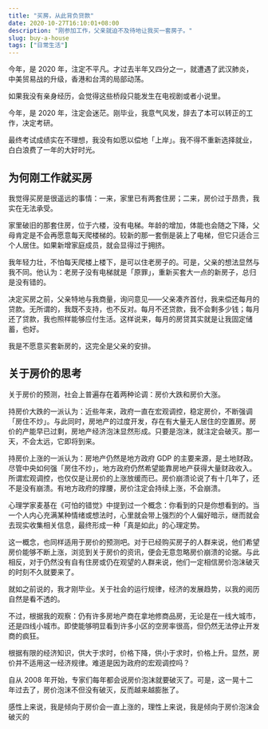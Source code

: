 ```yaml
---
title: "买房，从此背负贷款"
date: 2020-10-27T16:10:01+08:00
description: "刚参加工作，父亲就迫不及待地让我买一套房子。"
slug: buy-a-house
tags: ["日常生活"]
---
```


今年，是 2020 年，注定不平凡。才过去半年又四分之一，就遭遇了武汉肺炎，中美贸易战的升级，香港和台湾的局部动荡。

如果我没有亲身经历，会觉得这些桥段只能发生在电视剧或者小说里。

今年，是 2020 年，注定会迷茫。刚毕业，我意气风发，辞去了本可以转正的工作，决定考研。

最终考试成绩实在不理想，我没有如愿以偿地「上岸」。我不得不重新选择就业，白白浪费了一年的大好时光。

## 为何刚工作就买房

我觉得买房是很遥远的事情：一来，家里已有两套住房；二来，房价过于昂贵，我实在无法承受。

家里破旧的那套住房，位于六楼，没有电梯。年龄的增加，体能也会随之下降，父母肯定是不会再愿意每天爬楼梯的。较新的那一套倒是装上了电梯，但它只适合三个人居住。如果新增家庭成员，就会显得过于拥挤。

我年轻力壮，不怕每天爬楼上楼下，是可以住老房子的。可是，父亲的想法显然与我不同。他认为：老房子没有电梯就是「原罪」，重新买套大一点的新房子，总归是没有错的。

决定买房之前，父亲特地与我商量，询问意见——父亲凑齐首付，我来偿还每月的贷款。无所谓的，我既不支持，也不反对。每月不还贷款，我不会剩多少钱；每月还了贷款，我也照样能够应付生活。这样说来，每月的房贷其实就是让我固定储蓄，也好。

我是不愿意买套新房的，这完全是父亲的安排。

## 关于房价的思考

关于房价的预测，社会上普遍存在着两种论调：房价大跌和房价大涨。

持房价大跌的一派认为：近些年来，政府一直在宏观调控，稳定房价，不断强调「房住不炒」。与此同时，房地产的过度开发，存在有大量无人居住的空置房。房价的产能早已过剩，房地产经济泡沫显然形成。只要是泡沫，就注定会破灭。那一天，不会太远，它即将到来。

持房价上涨的一派认为：房地产仍然是地方政府 GDP 的主要来源，是土地财政。尽管中央如何强「房住不炒」，地方政府仍然希望能靠房地产获得大量财政收入。所谓宏观调控，也仅仅是让房价的上涨放缓而已。房价崩溃论说了有十几年了，还不是没有崩溃。有地方政府的撑腰，房价注定会持续上涨，不会崩溃。

心理学家麦基在《可怕的错觉》中提到过一个概念：你看到的只是你想看到的。当一个人内心充满某种情绪或想法时，心里就会带上强烈的个人偏好暗示，继而就会去现实收集相关信息，最终形成一种「真是如此」的心理定势。

这一概念，也同样适用于房价的预测吧。对于已经购买房子的人群来说，他们希望房价能够不断上涨，浏览到关于房价的资讯，便会无意忽略房价崩溃的论据。与此相反，对于仍然没有自有住房或仍在观望的人群来说，他们一定相信房价泡沫破灭的时刻不久就要来了。

就如之前说的，我才刚毕业。关于社会的运行规律，经济的发展趋势，以我的阅历自然是看不透的。

不过，根据我的观察：仍有许多房地产商在拿地修商品房，无论是在一线大城市，还是四线小城市。即使能够明显看到许多小区的空房率很高，但仍然无法停止开发商的疯狂。

根据有限的经济知识，供大于求时，价格下降，供小于求时，价格上升。显然，房价并不适用这一经济规律。难道是因为政府的宏观调控吗？

自从 2008 年开始，专家们每年都会说房价泡沫就要破灭了。可是，这一晃十二年过去了，房价泡沫不但没有破灭，反而越来越膨胀了。

感性上来说，我是倾向于房价会一直上涨的，理性上来说，我是倾向于房价泡沫会破灭的
